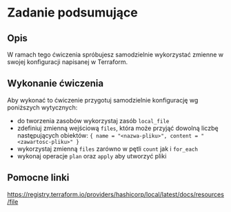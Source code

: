 # Zadanie podsumujące
## Opis
W ramach tego ćwiczenia spróbujesz samodzielnie wykorzystać zmienne w swojej konfiguracji napisanej w Terraform.

## Wykonanie ćwiczenia
Aby wykonać to ćwiczenie przygotuj samodzielnie konfigurację wg poniższych wytycznych:
* do tworzenia zasobów wykorzystaj zasób `local_file`
* zdefiniuj zmienną wejściową `files`, która może przyjąć dowolną liczbę następujących obiektów: `{ name = "<nazwa-pliku>", content = "<zawartosc-pliku>" }`
* wykorzystaj zmienną `files` zarówno w pętli `count` jak i `for_each`
* wykonaj operacje `plan` oraz `apply` aby utworzyć pliki

## Pomocne linki
https://registry.terraform.io/providers/hashicorp/local/latest/docs/resources/file